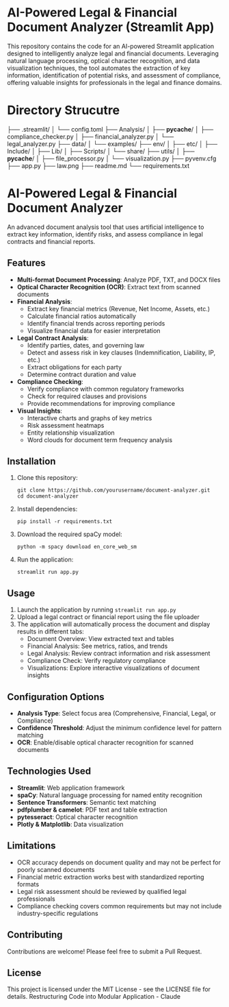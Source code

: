# AI-Powered Legal & Financial Document Analyzer (Streamlit App)

This repository contains the code for an AI-powered Streamlit application designed to intelligently analyze legal and financial documents. Leveraging natural language processing, optical character recognition, and data visualization techniques, the tool automates the extraction of key information, identification of potential risks, and assessment of compliance, offering valuable insights for professionals in the legal and finance domains.

# Directory Strucutre

├── .streamlit/
│   └── config.toml
├── Analysis/
│   ├── __pycache__/
│   ├── compliance_checker.py
│   ├── financial_analyzer.py
│   └── legal_analyzer.py
├── data/
│   └── examples/
├── env/
│   ├── etc/
│   ├── Include/
│   ├── Lib/
│   ├── Scripts/
│   └── share/
├── utils/
│   ├── __pycache__/
│   ├── file_processor.py
│   └── visualization.py
├── pyvenv.cfg
├── app.py
├── law.png
├── readme.md
└── requirements.txt

# AI-Powered Legal & Financial Document Analyzer

An advanced document analysis tool that uses artificial intelligence to extract key information, identify risks, and assess compliance in legal contracts and financial reports.

## Features

- **Multi-format Document Processing**: Analyze PDF, TXT, and DOCX files
- **Optical Character Recognition (OCR)**: Extract text from scanned documents
- **Financial Analysis**:
  - Extract key financial metrics (Revenue, Net Income, Assets, etc.)
  - Calculate financial ratios automatically
  - Identify financial trends across reporting periods
  - Visualize financial data for easier interpretation
- **Legal Contract Analysis**:
  - Identify parties, dates, and governing law
  - Detect and assess risk in key clauses (Indemnification, Liability, IP, etc.)
  - Extract obligations for each party
  - Determine contract duration and value
- **Compliance Checking**:
  - Verify compliance with common regulatory frameworks
  - Check for required clauses and provisions
  - Provide recommendations for improving compliance
- **Visual Insights**:
  - Interactive charts and graphs of key metrics
  - Risk assessment heatmaps
  - Entity relationship visualization
  - Word clouds for document term frequency analysis

## Installation

1. Clone this repository:
   ```
   git clone https://github.com/yourusername/document-analyzer.git
   cd document-analyzer
   ```

2. Install dependencies:
   ```
   pip install -r requirements.txt
   ```

3. Download the required spaCy model:
   ```
   python -m spacy download en_core_web_sm
   ```

4. Run the application:
   ```
   streamlit run app.py
   ```

## Usage

1. Launch the application by running `streamlit run app.py`
2. Upload a legal contract or financial report using the file uploader
3. The application will automatically process the document and display results in different tabs:
   - Document Overview: View extracted text and tables
   - Financial Analysis: See metrics, ratios, and trends
   - Legal Analysis: Review contract information and risk assessment
   - Compliance Check: Verify regulatory compliance
   - Visualizations: Explore interactive visualizations of document insights

## Configuration Options

- **Analysis Type**: Select focus area (Comprehensive, Financial, Legal, or Compliance)
- **Confidence Threshold**: Adjust the minimum confidence level for pattern matching
- **OCR**: Enable/disable optical character recognition for scanned documents

## Technologies Used

- **Streamlit**: Web application framework
- **spaCy**: Natural language processing for named entity recognition
- **Sentence Transformers**: Semantic text matching
- **pdfplumber & camelot**: PDF text and table extraction
- **pytesseract**: Optical character recognition
- **Plotly & Matplotlib**: Data visualization

## Limitations

- OCR accuracy depends on document quality and may not be perfect for poorly scanned documents
- Financial metric extraction works best with standardized reporting formats
- Legal risk assessment should be reviewed by qualified legal professionals
- Compliance checking covers common requirements but may not include industry-specific regulations

## Contributing

Contributions are welcome! Please feel free to submit a Pull Request.

## License

This project is licensed under the MIT License - see the LICENSE file for details.
Restructuring Code into Modular Application - Claude
